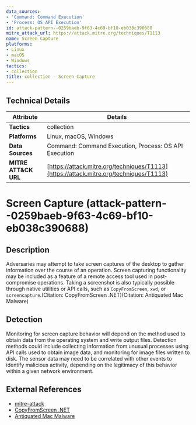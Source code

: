 ```yaml
---
data_sources:
- 'Command: Command Execution'
- 'Process: OS API Execution'
id: attack-pattern--0259baeb-9f63-4c69-bf10-eb038c390688
mitre_attack_url: https://attack.mitre.org/techniques/T1113
name: Screen Capture
platforms:
- Linux
- macOS
- Windows
tactics:
- collection
title: collection - Screen Capture
---
```


## Technical Details

| Attribute | Details |
|-----------|----------|
| **Tactics** | collection |
| **Platforms** | Linux, macOS, Windows |
| **Data Sources** | Command: Command Execution, Process: OS API Execution |
| **MITRE ATT&CK URL** | [https://attack.mitre.org/techniques/T1113](https://attack.mitre.org/techniques/T1113) |

# Screen Capture (attack-pattern--0259baeb-9f63-4c69-bf10-eb038c390688)

## Description
Adversaries may attempt to take screen captures of the desktop to gather information over the course of an operation. Screen capturing functionality may be included as a feature of a remote access tool used in post-compromise operations. Taking a screenshot is also typically possible through native utilities or API calls, such as <code>CopyFromScreen</code>, <code>xwd</code>, or <code>screencapture</code>.(Citation: CopyFromScreen .NET)(Citation: Antiquated Mac Malware)


## Detection
Monitoring for screen capture behavior will depend on the method used to obtain data from the operating system and write output files. Detection methods could include collecting information from unusual processes using API calls used to obtain image data, and monitoring for image files written to disk. The sensor data may need to be correlated with other events to identify malicious activity, depending on the legitimacy of this behavior within a given network environment.

## External References
- [mitre-attack](https://attack.mitre.org/techniques/T1113)
- [CopyFromScreen .NET](https://docs.microsoft.com/en-us/dotnet/api/system.drawing.graphics.copyfromscreen?view=netframework-4.8)
- [Antiquated Mac Malware](https://blog.malwarebytes.com/threat-analysis/2017/01/new-mac-backdoor-using-antiquated-code/)
